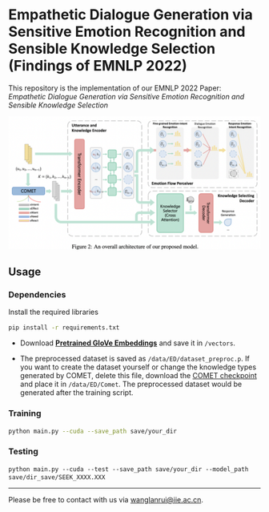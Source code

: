# Empathetic Dialogue Generation via Sensitive Emotion Recognition and Sensible Knowledge Selection (Findings of EMNLP 2022)
This repository is the implementation of our EMNLP 2022 Paper: *Empathetic Dialogue Generation via Sensitive Emotion Recognition and Sensible Knowledge Selection*

![image-20221016141015236](fig/image-20221016141015236.png)

## Usage

### Dependencies

Install the required libraries

```sh
pip install -r requirements.txt 
```

* Download  [**Pretrained GloVe Embeddings**](http://nlp.stanford.edu/data/glove.6B.zip) and save it in `/vectors`.

* The preprocessed dataset is saved as `/data/ED/dataset_preproc.p`. If you want to create the dataset yourself or change the knowledge types generated by COMET, delete this file, download the [COMET checkpoint](https://github.com/allenai/comet-atomic-2020) and place it in `/data/ED/Comet`. The preprocessed dataset would be generated after the training script.

### Training

```sh
python main.py --cuda --save_path save/your_dir
```

### Testing

```shell
python main.py --cuda --test --save_path save/your_dir --model_path save/dir_save/SEEK_XXXX.XXX
```

------

Please be free to contact with us via [wanglanrui@iie.ac.cn](mailto:wanglanrui@iie.ac.cn).
